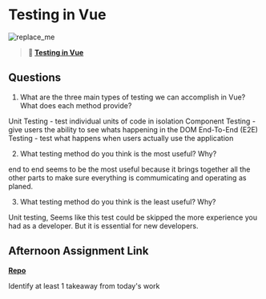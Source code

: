 # Testing in Vue

![replace_me](https://codeworks.blob.core.windows.net/public/assets/img/illustrations/placeholder.svg)

> **📖 [Testing in Vue](https://codeworksacademy.com/fs-student-guide/resources/wk8-9/04-Vue-Testing)**

## Questions

1. What are the three main types of testing we can accomplish in Vue? What does each method provide?

Unit Testing - test individual units of code in isolation
Component Testing - give users the ability to see whats happening in the DOM
End-To-End (E2E) Testing - test what happens when users actually use the application

2. What testing method do you think is the most useful? Why?

end to end seems to be the most useful because it brings together all the other parts to make sure everything is commumicating and operating as planed.

3. What testing method do you think is the least useful? Why?

Unit testing, Seems like this test could be skipped the more experience you had as a developer. But it is essential for new developers.

## Afternoon Assignment Link

**[Repo](https://github.com/Curtis-Pollard-II/<ASSIGNMENT_REPO>)**

Identify at least 1 takeaway from today's work

